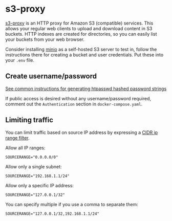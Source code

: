 # s3-proxy

[s3-proxy](https://github.com/oxyno-zeta/s3-proxy) is an HTTP proxy for Amazon
S3 (compatible) services. This allows your regular web clients to upload and
download content in S3 buckets. HTTP indexes are created for directories, so you
can easily list your buckets from your web browser.

Consider installing [minio](../minio) as a self-hosted S3 server to test in,
follow the instructions there for creating a bucket and user credentials. Put
these into your `.env` file.

## Create username/password

[See common instructions for generating htpasswd hashed password
strings](../traefik-htpasswd)

If public access is desired without any username/password required, comment out
the `Authentication` section in `docker-compose.yaml`.

## Limiting traffic

You can limit traffic based on source IP address by expressing a [CIDR ip range
filter](https://doc.traefik.io/traefik/middlewares/tcp/ipwhitelist/).

Allow all IP ranges:

```
SOURCERANGE="0.0.0.0/0"
```

Allow only a single subnet:

```
SOURCERANGE="192.168.1.1/24"
```

Allow only a specific IP address:

```
SOURCERANGE="127.0.0.1/32"
```

You can specify multiple if you use a comma to separate them:

```
SOURCERANGE="127.0.0.1/32,192.168.1.1/24"
```

